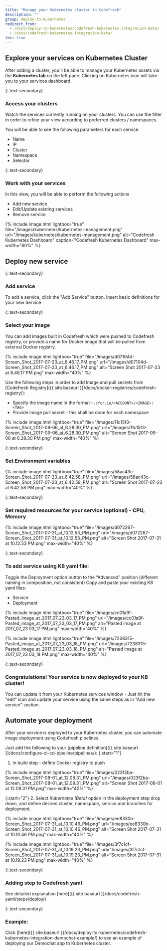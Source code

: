 ```yaml
---
title: "Manage your Kubernetes cluster in Codefresh"
description: ""
group: deploy-to-kubernetes
redirect_from:
  - /docs/deploy-to-kubernetes/codefresh-kubernetes-integration-beta/
  - /docs/codefresh-kubernetes-integration-beta/
toc: true
---
```

  
## Explore your services on Kubernetes Cluster
After adding a cluster, you'll be able to manage your Kubernetes assets via the **Kubernetes tab** on the left pane. Clicking on Kubernetes icon will take you to your services dashboard.

{:.text-secondary}
### Access your clusters
Watch the services currently running on your clusters. You can use the filter in order to refine your view according to preferred clusters / namespaces.

You will be able to see the following parameters for each service:
* Name
* IP
* Cluster
* Namespace
* Selector

{:.text-secondary}
### Work with your services
In this view, you will be able to perform the following actions
* Add new service
* Edit/Update existing services
* Remove service


{% include image.html
lightbox="true"
file="/images/kubernetes/kubernetes-management.png"
url="/images/kubernetes/kubernetes-management.png"
alt="Codefresh Kubernetes Dashboard"
caption="Codefresh Kubernetes Dashboard"
max-width="60%"
  %}

## Deploy new service

{:.text-secondary}
### Add service
To add a service, click the "Add Service" button.
Insert basic definitions for your new Service

{:.text-secondary}
### Select your image
You can add images built in Codefresh which were pushed to Codefresh registry, or provide a name for Docker image that will be pulled from external Docker registry.

{% include image.html 
lightbox="true" 
file="/images/d07104d-Screen_Shot_2017-07-23_at_6.46.17_PM.png" 
url="/images/d07104d-Screen_Shot_2017-07-23_at_6.46.17_PM.png" 
alt="Screen Shot 2017-07-23 at 6.46.17 PM.png" 
max-width="40%" 
%}

Use the following steps in order to add Image and pull secrets from [Codefresh Registry]({{ site.baseurl }}/docs/docker-registries/codefresh-registry/):
* Specify the image name in the format `r.cfcr.io/<ACCOUNT>/<IMAGE>:<TAG>`
* Provide image pull secret - this shall be done for each namespace

{% include image.html 
lightbox="true" 
file="/images/11c15f3-Screen_Shot_2017-09-06_at_6.28.30_PM.png" 
url="/images/11c15f3-Screen_Shot_2017-09-06_at_6.28.30_PM.png" 
alt="Screen Shot 2017-09-06 at 6.28.30 PM.png" 
max-width="40%" 
%}

{:.text-secondary}
### Set Environment variables

{% include image.html 
lightbox="true" 
file="/images/58ac43c-Screen_Shot_2017-07-23_at_6.42.58_PM.png" 
url="/images/58ac43c-Screen_Shot_2017-07-23_at_6.42.58_PM.png" 
alt="Screen Shot 2017-07-23 at 6.42.58 PM.png" 
max-width="40%" 
%}

{:.text-secondary}
### Set required resources for your service (optional) - CPU, Memory

{% include image.html 
lightbox="true" 
file="/images/d072267-Screen_Shot_2017-07-31_at_10.12.53_PM.png" 
url="/images/d072267-Screen_Shot_2017-07-31_at_10.12.53_PM.png" 
alt="Screen Shot 2017-07-31 at 10.12.53 PM.png" 
max-width="40%" 
%}

{:.text-secondary}
### To add service using K8 yaml file:
Toggle the Deployment option button to the “Advanced” position (different naming in composition, not consistent)
Copy and paste your existing K8 yaml files:
  * Service
  * Deployment
  
{% include image.html 
lightbox="true" 
file="/images/cc01a9f-Pasted_image_at_2017_07_23_03_17_PM.png" 
url="/images/cc01a9f-Pasted_image_at_2017_07_23_03_17_PM.png" 
alt="Pasted image at 2017_07_23 03_17 PM.png" 
max-width="40%" 
%}

{% include image.html 
lightbox="true" 
file="/images/7238315-Pasted_image_at_2017_07_23_03_18_PM.png" 
url="/images/7238315-Pasted_image_at_2017_07_23_03_18_PM.png" 
alt="Pasted image at 2017_07_23 03_18 PM.png" 
max-width="40%" 
%}

{:.text-secondary}
### Congratulations! Your service is now deployed to your K8 cluster!

You can update it from your Kubernetes services window - Just hit the "edit" icon and update your service using the same steps as in "Add new service" section.

## Automate your deployment
After your service is deployed to your Kubernetes cluster, you can automate image deployment using Codefresh pipelines.

Just add the following to your [pipeline definition]({{ site.baseurl }}/docs/configure-ci-cd-pipeline/pipelines/):
{:start="1"}
1. In build step - define Docker registry to push

{% include image.html 
lightbox="true" 
file="/images/023f2ba-Screen_Shot_2017-08-01_at_12.09.31_PM.png" 
url="/images/023f2ba-Screen_Shot_2017-08-01_at_12.09.31_PM.png" 
alt="Screen Shot 2017-08-01 at 12.09.31 PM.png" 
max-width="40%" 
%}

{:start="2"}
2. Select *Kubernetes (Beta)* option in the deployment step drop down, and define desired cluster, namespace, service and branches for deployment.

{% include image.html 
lightbox="true" 
file="/images/ee8330b-Screen_Shot_2017-07-31_at_10.10.46_PM.png" 
url="/images/ee8330b-Screen_Shot_2017-07-31_at_10.10.46_PM.png" 
alt="Screen Shot 2017-07-31 at 10.10.46 PM.png" 
max-width="40%" 
%}

{% include image.html 
lightbox="true" 
file="/images/3f7c1cf-Screen_Shot_2017-07-31_at_10.19.23_PM.png" 
url="/images/3f7c1cf-Screen_Shot_2017-07-31_at_10.19.23_PM.png" 
alt="Screen Shot 2017-07-31 at 10.19.23 PM.png" 
max-width="40%" 
%}

{:.text-secondary}
### Adding step to Codefresh yaml
See detailed explanation [here]({{ site.baseurl }}/docs/codefresh-yaml/steps/deploy/)

{:.text-secondary}
### Example:
Click [here]({{ site.baseurl }}/docs/deploy-to-kubernetes/codefresh-kubernetes-integration-demochat-example/) to see an example of deploying our Demochat app to Kubernetes cluster.


